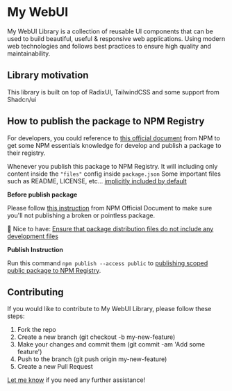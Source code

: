 # My WebUI

My WebUI Library is a collection of reusable UI components that can be used to build beautiful, useful & responsive web applications.
Using modern web technologies and follows best practices to ensure high quality and maintainability.

## Library motivation

This library is built on top of RadixUI, TailwindCSS and some support from Shadcn/ui

## How to publish the package to NPM Registry

For developers, you could reference to [this official document](https://docs.npmjs.com/cli/v10/using-npm/developers) from NPM to get some NPM essentials knowledge for develop and publish a package to their registry.

Whenever you publish this package to NPM Registry.
It will including only content inside the `"files"` config inside `package.json`
Some important files such as README, LICENSE, etc... [implicitly included by default](https://docs.npmjs.com/cli/v10/configuring-npm/package-json#files)

**Before publish package**

Please follow [this instruction](https://docs.npmjs.com/cli/v10/using-npm/developers#before-publishing-make-sure-your-package-installs-and-works) from NPM Official Document to make sure you'll not publishing a broken or pointless package.

🤪 Nice to have: [Ensure that package distribution files do not include any development files](https://docs.npmjs.com/cli/v10/using-npm/developers#testing-whether-your-npmignore-or-files-config-works)

**Publish Instruction**

Run this command `npm publish --access public` to [publishing scoped public package to NPM Registry](https://docs.npmjs.com/creating-and-publishing-scoped-public-packages).

## Contributing

If you would like to contribute to My WebUI Library, please follow these steps:

1. Fork the repo
2. Create a new branch (git checkout -b my-new-feature)
3. Make your changes and commit them (git commit -am 'Add some feature')
4. Push to the branch (git push origin my-new-feature)
5. Create a new Pull Request

<a href="mailto:lmint.dev@gmail.com">Let me know</a> if you need any further assistance!
